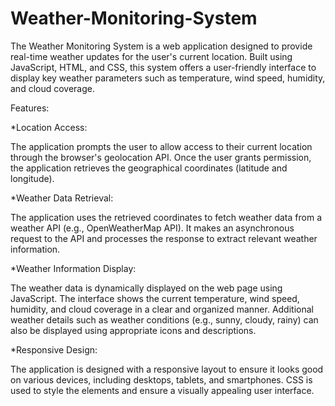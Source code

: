 # Weather-Monitoring-System
The Weather Monitoring System is a web application designed to provide real-time weather updates for the user's current location. Built using JavaScript, HTML, and CSS, this system offers a user-friendly interface to display key weather parameters such as temperature, wind speed, humidity, and cloud coverage.

Features:

*Location Access:

The application prompts the user to allow access to their current location through the browser's geolocation API.
Once the user grants permission, the application retrieves the geographical coordinates (latitude and longitude).

*Weather Data Retrieval:

The application uses the retrieved coordinates to fetch weather data from a weather API (e.g., OpenWeatherMap API).
It makes an asynchronous request to the API and processes the response to extract relevant weather information.

*Weather Information Display:

The weather data is dynamically displayed on the web page using JavaScript.
The interface shows the current temperature, wind speed, humidity, and cloud coverage in a clear and organized manner.
Additional weather details such as weather conditions (e.g., sunny, cloudy, rainy) can also be displayed using appropriate icons and descriptions.

*Responsive Design:

The application is designed with a responsive layout to ensure it looks good on various devices, including desktops, tablets, and smartphones.
CSS is used to style the elements and ensure a visually appealing user interface.
